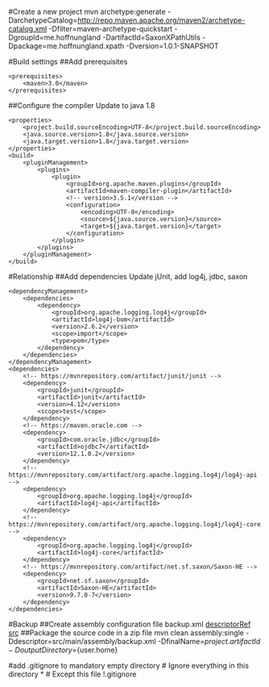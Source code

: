 #Create a new project
mvn archetype:generate -DarchetypeCatalog=http://repo.maven.apache.org/maven2/archetype-catalog.xml -Dfilter=maven-archetype-quickstart -DgroupId=me.hoffnungland -DartifactId=SaxonXPathUtils -Dpackage=me.hoffnungland.xpath -Dversion=1.0.1-SNAPSHOT

#Build settings
##Add prerequisites

	<prerequisites>
		<maven>3.0</maven>
	</prerequisites>
##Configure the compiler
Update to java 1.8<br>

	<properties>
		<project.build.sourceEncoding>UTF-8</project.build.sourceEncoding>
		<java.source.version>1.8</java.source.version>
		<java.target.version>1.8</java.target.version>
	</properties>
	<build>
		<pluginManagement>
			<plugins>
				<plugin>
					<groupId>org.apache.maven.plugins</groupId>
					<artifactId>maven-compiler-plugin</artifactId>
					<!-- version>3.5.1</version -->
					<configuration>
						<encoding>UTF-8</encoding>
						<source>${java.source.version}</source>
						<target>${java.target.version}</target>
					</configuration>
				</plugin>
			</plugins>
		</pluginManagement>
	</build>

#Relationship
##Add dependencies
Update jUnit, add log4j, jdbc, saxon<br>

	<dependencyManagement>
		<dependencies>
			<dependency>
				<groupId>org.apache.logging.log4j</groupId>
				<artifactId>log4j-bom</artifactId>
				<version>2.6.2</version>
				<scope>import</scope>
				<type>pom</type>
			</dependency>
		</dependencies>
	</dependencyManagement>
	<dependencies>
		<!-- https://mvnrepository.com/artifact/junit/junit -->
		<dependency>
			<groupId>junit</groupId>
			<artifactId>junit</artifactId>
			<version>4.12</version>
			<scope>test</scope>
		</dependency>
		<!-- https://maven.oracle.com -->
		<dependency>
			<groupId>com.oracle.jdbc</groupId>
			<artifactId>ojdbc7</artifactId>
			<version>12.1.0.2</version>
		</dependency>
		<!-- https://mvnrepository.com/artifact/org.apache.logging.log4j/log4j-api -->
		<dependency>
			<groupId>org.apache.logging.log4j</groupId>
			<artifactId>log4j-api</artifactId>
		</dependency>
		<!-- https://mvnrepository.com/artifact/org.apache.logging.log4j/log4j-core -->
		<dependency>
			<groupId>org.apache.logging.log4j</groupId>
			<artifactId>log4j-core</artifactId>
		</dependency>
		<!-- https://mvnrepository.com/artifact/net.sf.saxon/Saxon-HE -->
		<dependency>
			<groupId>net.sf.saxon</groupId>
			<artifactId>Saxon-HE</artifactId>
			<version>9.7.0-7</version>
		</dependency>
	</dependencies>

#Backup
##Create assembly configuration file backup.xml
[descriptorRef src](http://maven.apache.org/plugins/maven-assembly-plugin/descriptor-refs.html#src)
##Package the source code in a zip file
mvn clean assembly:single -Ddescriptor=src/main/assembly/backup.xml -DfinalName=${project.artifactId} -DoutputDirectory=${user.home}


#add .gitignore to mandatory empty directory
	# Ignore everything in this directory
	*
	# Except this file
	!.gitignore
